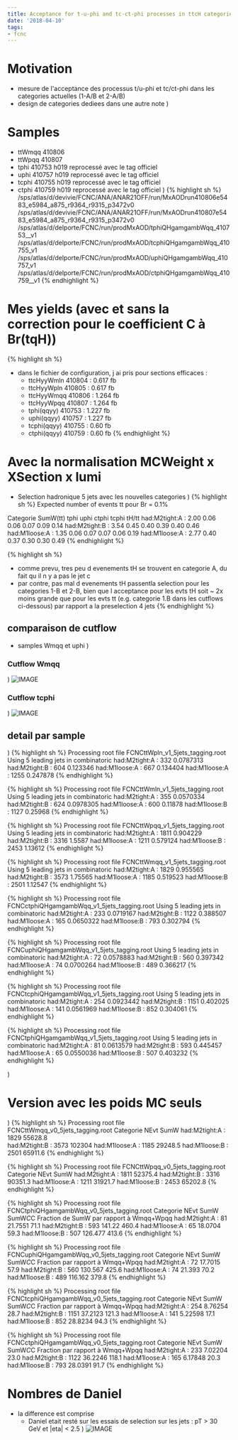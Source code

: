 ```yaml
---
title: Acceptance for t-u-phi and tc-ct-phi processes in ttcH categories 
date: '2018-04-10'
tags:
- fcnc
---
```

# Motivation

* mesure de l'acceptance des processus t/u-phi et tc/ct-phi dans les categories actuelles (1-A/B et 2-A/B)
* design de categories dediees dans une autre note
)
# Samples

* ttWmqq 410806
* ttWpqq 410807
* tphi 410753  h019 reprocessé avec le tag officiel
* uphi 410757  h019 reprocessé avec le tag officiel
* tcphi 410755 h019 reprocessé avec le tag officiel
* ctphi 410759 h019 reprocessé avec le tag officiel
)
{% highlight sh %}
/sps/atlas/d/devivie/FCNC/ANA/ANAR21OFF/run/MxAODrun410806e5483_e5984_a875_r9364_r9315_p3472v0
/sps/atlas/d/devivie/FCNC/ANA/ANAR21OFF/run/MxAODrun410807e5483_e5984_a875_r9364_r9315_p3472v0
/sps/atlas/d/delporte/FCNC/run/prodMxAOD/tphiQHgamgambWqq_410753__v1
/sps/atlas/d/delporte/FCNC/run/prodMxAOD/tcphiQHgamgambWqq_410755_v1
/sps/atlas/d/delporte/FCNC/run/prodMxAOD/uphiQHgamgambWqq_410757_v1
/sps/atlas/d/delporte/FCNC/run/prodMxAOD/ctphiQHgamgambWqq_410759__v1
{% endhighlight %}

# Mes yields (avec et sans la correction pour le coefficient C à Br(tqH))
{% highlight sh %}
* dans le fichier de configuration, j ai pris pour sections efficaces :
  * ttcHyyWmln 410804 : 0.617 fb
  * ttcHyyWpln 410805 : 0.617 fb
  * ttcHyyWmqq 410806 : 1.264 fb
  * ttcHyyWpqq 410807 : 1.264 fb
  * tphi(qqyy) 410753 : 1.227 fb
  * uphi(qqyy) 410757 : 1.227 fb
  * tcphi(qqyy) 410755  : 0.60 fb
  * ctphi(qqyy) 410759  : 0.60 fb
{% endhighlight %}

# Avec la normalisation MCWeight x XSection x lumi

* Selection hadronique 5 jets avec les nouvelles categories
)
{% highlight sh %}
Expected number of events tt pour Br = 0.1%

Categorie       SumW(tt)  tphi  uphi  ctphi tcphi tH/tt
had:M2tight:A : 2.00      0.06  0.06  0.07  0.09  0.14
had:M2tight:B : 3.54      0.45  0.40  0.39  0.40  0.46
had:M1loose:A : 1.35      0.06  0.07  0.07  0.06  0.19
had:M1loose:A : 2.77      0.40  0.37  0.30  0.30  0.49
{% endhighlight %}

{% highlight sh %}
- comme prevu, tres peu d evenements tH se trouvent en categorie A, du fait qu il n y a pas le jet c
- par contre, pas mal d evenements tH passentla selection pour les categories 1-B et 2-B, bien que l acceptance pour les evts tH soit ~ 2x moins grande que pour les evts tt (e.g. categorie 1.B dans les cutflows ci-dessous) par rapport a la preselection 4 jets
{% endhighlight %}

## comparaison de cutflow

* samples Wmqq et uphi
)
### Cutflow Wmqq
)
![IMAGE](/images/q/8E26CAC89EBBBB9E0F58F0559C1BB3F7.jpg)
### Cutflow tcphi
)
![IMAGE](/images/q/E65F1DB4255946203BA7D82C18A9E876.jpg)
## detail par sample
)
{% highlight sh %}
Processing root file FCNCttWpln_v1_5jets_tagging.root
Using 5 leading jets in combinatoric
had:M2tight:A : 332 	0.0787313
had:M2tight:B : 604 	0.123346
had:M1loose:A : 667 	0.134404
had:M1loose:A : 1255 	0.247878
{% endhighlight %}

{% highlight sh %}
Processing root file FCNCttWmln_v1_5jets_tagging.root
Using 5 leading jets in combinatoric
had:M2tight:A : 355 	0.0570334
had:M2tight:B : 624 	0.0978305
had:M1loose:A : 600 	0.11878
had:M1loose:B : 1127 	0.25968
{% endhighlight %}

{% highlight sh %}
Processing root file FCNCttWpqq_v1_5jets_tagging.root
Using 5 leading jets in combinatoric
had:M2tight:A : 1811 	0.904229
had:M2tight:B : 3316 	1.5587
had:M1loose:A : 1211 	0.579124
had:M1loose:B : 2453 	1.13612
{% endhighlight %}

{% highlight sh %}
Processing root file FCNCttWmqq_v1_5jets_tagging.root
Using 5 leading jets in combinatoric
had:M2tight:A : 1829 	0.955565
had:M2tight:B : 3573 	1.75565
had:M1loose:A : 1185 	0.519523
had:M1loose:B : 2501 	1.12547
{% endhighlight %}

{% highlight sh %}
Processing root file FCNCctphiQHgamgambWqq_v1_5jets_tagging.root
Using 5 leading jets in combinatoric
had:M2tight:A : 233 	0.0719167
had:M2tight:B : 1122 	0.388507
had:M1loose:A : 165 	0.0650322
had:M1loose:B : 793 	0.302794
{% endhighlight %}

{% highlight sh %}
Processing root file FCNCuphiQHgamgambWqq_v1_5jets_tagging.root
Using 5 leading jets in combinatoric
had:M2tight:A : 72 	0.0578883
had:M2tight:B : 560 	0.397342
had:M1loose:A : 74 	0.0700264
had:M1loose:B : 489 	0.366217
{% endhighlight %}

{% highlight sh %}
Processing root file FCNCtcphiQHgamgambWqq_v1_5jets_tagging.root
Using 5 leading jets in combinatoric
had:M2tight:A : 254 	0.0923442
had:M2tight:B : 1151 	0.402025
had:M1loose:A : 141 	0.0561969
had:M1loose:B : 852 	0.304061
{% endhighlight %}

{% highlight sh %}
Processing root file FCNCtphiQHgamgambWqq_v1_5jets_tagging.root
Using 5 leading jets in combinatoric
had:M2tight:A : 81 	0.0613579
had:M2tight:B : 593 	0.445457
had:M1loose:A : 65 	0.0550036
had:M1loose:B : 507 	0.403232
{% endhighlight %}


)
# Version avec les poids MC seuls
)
{% highlight sh %}
Processing root file FCNCttWmqq_v0_5jets_tagging.root
Categorie       NEvt  SumW
had:M2tight:A : 1829 	55628.8   
had:M2tight:B : 3573 	102304
had:M1loose:A : 1185 	29248.5
had:M1loose:B : 2501 	65911.6
{% endhighlight %}

{% highlight sh %}
Processing root file FCNCttWpqq_v0_5jets_tagging.root
Categorie       NEvt  SumW
had:M2tight:A : 1811 	52375.4
had:M2tight:B : 3316 	90351.3
had:M1loose:A : 1211 	31921.7
had:M1loose:B : 2453 	65202.8
{% endhighlight %}

{% highlight sh %}
Processing root file FCNCtphiQHgamgambWqq_v0_5jets_tagging.root
Categorie       NEvt  SumW      SumW*C*C  Fraction de SumW par rapport à Wmqq+Wpqq
had:M2tight:A : 81    21.7551   71.1
had:M2tight:B : 593   141.22    460.4
had:M1loose:A : 65 	  18.0704   59.3
had:M1loose:B : 507   126.477   413.6
{% endhighlight %}

{% highlight sh %}
Processing root file FCNCuphiQHgamgambWqq_v0_5jets_tagging.root
Categorie       NEvt  SumW      SumW*C*C  Fraction par rapport à Wmqq+Wpqq
had:M2tight:A : 72 	  17.7015   57.9
had:M2tight:B : 560   130.567   425.6
had:M1loose:A : 74    21.393    70.2
had:M1loose:B : 489   116.162   379.8
{% endhighlight %}

{% highlight sh %}
Processing root file FCNCtcphiQHgamgambWqq_v0_5jets_tagging.root
Categorie       NEvt  SumW      SumW*C*C  Fraction par rapport à Wmqq+Wpqq
had:M2tight:A : 254 	8.76254   28.7
had:M2tight:B : 1151 	37.2123   121.3
had:M1loose:A : 141 	5.22598   17.1
had:M1loose:B : 852 	28.8234   94.3
{% endhighlight %}

{% highlight sh %}
Processing root file FCNCctphiQHgamgambWqq_v0_5jets_tagging.root
Categorie       NEvt  SumW      SumW*C*C  Fraction par rapport à Wmqq+Wpqq
had:M2tight:A : 233 	7.02204   23.0
had:M2tight:B : 1122 	36.2246   118.1
had:M1loose:A : 165 	6.17848   20.3
had:M1loose:B : 793 	28.0391   91.7
{% endhighlight %}

# Nombres de Daniel

* la difference est comprise
  * Daniel etait resté sur les essais de selection sur les jets : pT > 30 GeV et |eta| < 2.5
)
![IMAGE](/images/q/3583BE7543F8A8680CE0FFD9BBC7F857.jpg)
